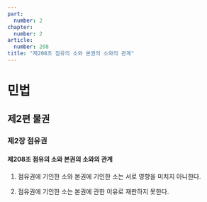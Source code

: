 ```yaml
---
part:
  number: 2
chapter:
  number: 2
article:
  number: 208
title: "제208조 점유의 소와 본권의 소와의 관계"
---
```

# 민법

## 제2편 물권

### 제2장 점유권

#### 제208조 점유의 소와 본권의 소와의 관계

1. 점유권에 기인한 소와 본권에 기인한 소는 서로 영향을 미치지 아니한다.

2. 점유권에 기인한 소는 본권에 관한 이유로 재판하지 못한다.
